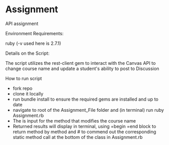 # Assignment
API assignment

Environment Requirements:

ruby (-v used here is 2.7.1)

Details on the Script:

The script utilizes the rest-client gem to interact with the Canvas API to change course name and update a student's ability to post to Discussion

How to run script
 - fork repo
 - clone it locally 
 - run bundle install to ensure the required gems are installed and up to date
 - navigate to root of the Assignment_File folder and (in terminal) run ruby Assignment.rb <Course Name>
 - The <Course Name> is input for the method that modifies the course name
 - Returned results will display in terminal, using =begin =end block to return method by method and # to commend out the corresponding static method call at the bottom of the class in Assignment.rb
 
 
